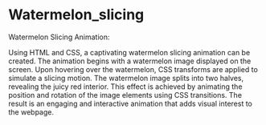 # Watermelon_slicing

Watermelon Slicing Animation:

Using HTML and CSS, a captivating watermelon slicing animation can be created. 
The animation begins with a watermelon image displayed on the screen. Upon hovering over the watermelon, CSS transforms are applied to simulate a slicing motion. 
The watermelon image splits into two halves, revealing the juicy red interior. This effect is achieved by animating the position and rotation of the image elements using CSS transitions. 
The result is an engaging and interactive animation that adds visual interest to the webpage.
